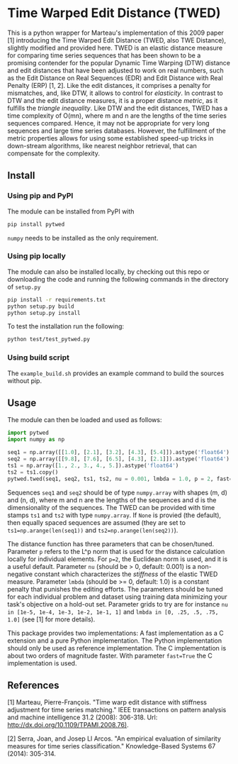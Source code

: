 # Time Warped Edit Distance (TWED)

This is a python wrapper for Marteau's implementation of this 2009 paper [1] introducing the Time Warped Edit Distance (TWED, also TWE Distance), slightly modified and provided here. TWED is an elastic distance measure for comparing time series sequences that has been shown to be a promising contender for the popular Dynamic Time Warping (DTW) distance and edit distances that have been adjusted to work on real numbers, such as the Edit Distance on Real Sequences (EDR) and Edit Distance with Real Penalty (ERP) [1, 2]. Like the edit distances, it comprises a penalty for mismatches, and, like DTW, it allows to control for _elasticity_. In contrast to DTW and the edit distance measures, it is a proper distance _metric_, as it fulfills the _triangle inequality_. Like DTW and the edit distances, TWED has a time complexity of O(mn), where m and n are the lengths of the time series sequences compared. Hence, it may not be appropriate for very long sequences and large time series databases. However, the fulfillment of the metric properties allows for using some established speed-up tricks in down-stream algorithms, like nearest neighbor retrieval, that can compensate for the complexity. 

## Install

### Using pip and PyPI

The module can be installed from PyPI with

```bash
pip install pytwed
```
`numpy` needs to be installed as the only requirement.

### Using pip locally

The module can also be installed locally, by checking out this repo or downloading the code and running the following commands in the directory of `setup.py`

```bash
pip install -r requirements.txt
python setup.py build
python setup.py install
```

To test the installation run the following:
```bash
python test/test_pytwed.py
```

### Using build script

The `example_build.sh` provides an example command to build the sources without pip. 

## Usage

The module can then be loaded and used as follows:

```python
import pytwed
import numpy as np

seq1 = np.array([[1.0], [2.1], [3.2], [4.3], [5.4]]).astype('float64')
seq2 = np.array([[9.8], [7.6], [6.5], [4.3], [2.1]]).astype('float64')
ts1 = np.array([1., 2., 3., 4., 5.]).astype('float64')
ts2 = ts1.copy()
pytwed.twed(seq1, seq2, ts1, ts2, nu = 0.001, lmbda = 1.0, p = 2, fast=True)
```

Sequences `seq1` and `seq2` should be of type `numpy.array` with shapes (m, d) and (n, d), where m and n are the lengths of the sequences and d is the dimensionality of the sequences. The TWED can be provided with time stamps `ts1` and `ts2` with type `numpy.array`. If `None` is provied (the default), then equally spaced sequences are assumed (they are set to `ts1=np.arange(len(seq1))` and `ts2=np.arange(len(seq2))`). 

The distance function has three parameters that can be chosen/tuned. Parameter `p` refers to the L^p norm that is used for the distance calculation locally for individual elements. For `p=2`, the Euclidean norm is used, and it is a useful default. Parameter `nu` (should be > 0, default: 0.001) is a non-negative constant which characterizes the _stiffness_ of the elastic TWED measure. Parameter `lmbda` (should be >= 0, default: 1.0) is a constant penalty that punishes the editing efforts. The parameters should be tuned for each individual problem and dataset using training data minimizing your task's objective on a hold-out set. Parameter grids to try are for instance `nu in [1e-5, 1e-4, 1e-3, 1e-2, 1e-1, 1]` and `lmbda in [0, .25, .5, .75, 1.0]` (see [1] for more details).

This package provides two implementations: A fast implementation as a C extension and a pure Python implementation. The Python implementation should only be used as reference implementation. The C implementation is about two orders of magnitude faster. With parameter `fast=True` the C implementation is used.

## References

[1] Marteau, Pierre-François. "Time warp edit distance with stiffness adjustment for time series matching." IEEE transactions on pattern analysis and machine intelligence 31.2 (2008): 306-318. Url: [http://dx.doi.org/10.1109/TPAMI.2008.76)](http://dx.doi.org/10.1109/TPAMI.2008.76).

[2] Serra, Joan, and Josep Ll Arcos. "An empirical evaluation of similarity measures for time series classification." Knowledge-Based Systems 67 (2014): 305-314.